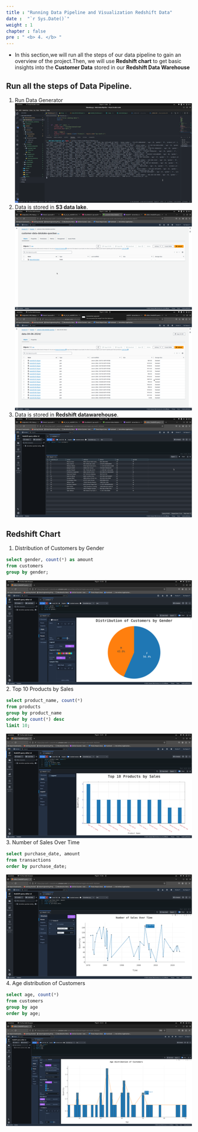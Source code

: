 ```yaml
---
title : "Running Data Pipeline and Visualization Redshift Data"
date :  "`r Sys.Date()`" 
weight : 1 
chapter : false
pre : " <b> 4. </b> "
---
```

* In this section,we will run all the steps of our data pipeline to gain an overview of the project.Then, we will use **Redshift chart** to get basic insights into the **Customer Data**  stored in our **Redshift Data Warehouse**

## Run all the steps of Data Pipeline.
1. Run Data Generator
![image](/images/Lambda/1.png)
2. Data is stored in **S3 data lake**.
![image](/images/Lambda/2.png)
![image](/images/Lambda/3.png)
3. Data is stored in **Redshift datawarehouse**.
![image](/images/Lambda/4.png)
## Redshift Chart
1. Distribution of Customers by Gender 
```sql
select gender, count(*) as amount
from customers
group by gender;
```
![image](/images/Redshift_Visualize/1.png)
2. Top 10 Products by Sales
```sql
select product_name, count(*)
from products
group by product_name
order by count(*) desc
limit 10;
```
![image](/images/Redshift_Visualize/2.png)
3. Number of Sales Over Time 
```sql
select purchase_date, amount
from transactions
order by purchase_date;
```
![image](/images/Redshift_Visualize/3.png)
4. Age distribution of Customers
```sql
select age, count(*)
from customers
group by age
order by age;
```
![image](/images/Redshift_Visualize/4.png)